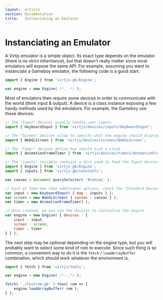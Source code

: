 ```yaml
---
layout:  article
section: Documentation
title:   Instanciating an Emulator
---
```


# Instanciating an Emulator

A Virtjs emulator is a simple object. Its exact type depends on the emulator (there is no strict inheritance), but that doesn't really matter since most emulators will expose the same API. For example, assuming you want to instanciate a Gameboy emulator, the following code is a good start.

```js
import { Engine } from 'virtjs-gb/Engine';

var engine = new Engine( /*...*/ );
```

Most of emulators then require some devices in order to communicate with the world (think input & output). A device is a class instance exposing a few handy methods used by the emulators. For example, the Gameboy use these devices:

```js
// The "Input" devices usually handle user inputs
import { KeyboardInput } from 'virtjs/devices/inputs/KeyboardInput';

// The "Screen" devices allow to specify what the engine should display during execution
import { WebGLScreen } from 'virtjs/devices/screens/WebGLScreen';

// The "Timer" devices define how should tick a clock
import { AnimationFrameTimer } from 'virtjs/devices/timers/AnimationFrameTimer';

// The "inputs" variable contains a dict used to feed the Input devices
import { Engine } from 'virtjs-gb/Engine';
import { inputs } from 'virtjs-gb/constants';

var canvas = document.querySelector( '#canvas' );

// Each of them may take additional options, check the "Standard Devices" article for more information
var input = new KeyboardInput( { map : inputs } );
var screen = new WebGLScreen( { canvas : canvas } );
var timer = new AnimationFrameTimer( );

// Once created, we can use the devices to initialize the engine
var engine = new Engine( { devices : {
    input : input,
    screen : screen,
    timer : timer
} } );
```

The next step may be optional depending on the engine type, but you will probably want to select some kind of rom to execute. Since such thing is so common, a convenient way to do it is the `fetch` / `loadArrayBuffer` combination, which should work whatever the environment is.

```js
import { fetch } from 'virtjs/tools';

var engine = new Engine( /*...*/ );

fetch( './testrom.gb' ).then( rom => {
    engine.loadArrayBuffer( rom );
} );
```
